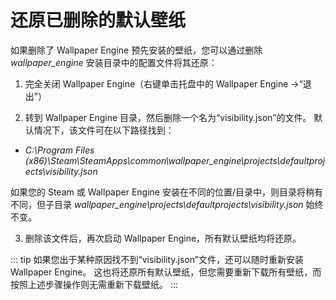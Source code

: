 # 还原已删除的默认壁纸

如果删除了 Wallpaper Engine 预先安装的壁纸，您可以通过删除 *wallpaper_engine* 安装目录中的配置文件将其还原：

1. 完全关闭 Wallpaper Engine（右键单击托盘中的 Wallpaper Engine ->“退出”）

2. 转到 Wallpaper Engine 目录，然后删除一个名为“visibility.json”的文件。 默认情况下，该文件可在以下路径找到：

* *C:\Program Files (x86)\Steam\SteamApps\common\wallpaper_engine\projects\defaultprojects\visibility.json*

如果您的 Steam 或 Wallpaper Engine 安装在不同的位置/目录中，则目录将稍有不同，但子目录 *wallpaper_engine\projects\defaultprojects\visibility.json* 始终不变。

3. 删除该文件后，再次启动 Wallpaper Engine，所有默认壁纸均将还原。

::: tip
如果您出于某种原因找不到“visibility.json”文件，还可以随时重新安装 Wallpaper Engine。 这也将还原所有默认壁纸，但您需要重新下载所有壁纸，而按照上述步骤操作则无需重新下载壁纸。
:::